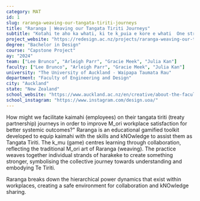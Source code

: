```yaml
---
category: MAT
id: 1
slug: raranga-weaving-our-tangata-tiriti-journeys
title: "Raranga | Weaving our Tangata Tiriti Journeys"
subtitle: "Kotahi te aho ka whati, ki te k_puia e kore e whati  One strand of flax is easy to break, but many strands together will stand strong."
project_website: "https://redesign.ac.nz/projects/raranga-weaving-our-tangata-tiriti-journeys"
degree: "Bachelor in Design"
course: "Capstone Project"
ay: "2024"
team: ["Lee Brunco", "Arleigh Parr", "Gracie Meek", "Julia Kan"]
faculty: ["Lee Brunco", "Arleigh Parr", "Gracie Meek", "Julia Kan"]
university: "The University of Auckland - Waipapa Taumata Rau"
department: "Faculty of Engineering and Design"
city: "Auckland"
state: "New Zealand"
school_website: "https://www.auckland.ac.nz/en/creative/about-the-faculty/design-programme.html"
school_instagram: "https://www.instagram.com/design.uoa/"
---
```


How might we facilitate kaimahi (employees) on their tangata tiriti (treaty partnership) journeys in order to improve M_ori workplace satisfaction for better systemic outcomes?"
Raranga is an educational gamified toolkit developed to equip kaimahi with the skills and kNOwledge to assist them as Tangata Tiriti. The k_mu (game) centres learning through collaboration, reflecting the traditional M_ori art of Raranga (weaving). The practice weaves together individual strands of harakeke to create something stronger, symbolising the collective journey towards understanding and embodying Te Tiriti. 

Raranga breaks down the hierarchical power dynamics that exist within workplaces, creating a safe environment for collaboration and kNOwledge sharing. 
